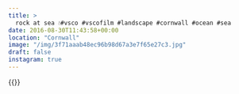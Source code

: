 ```yaml
---
title: >
  rock at sea 💧#vsco #vscofilm #landscape #cornwall #ocean #sea
date: 2016-08-30T11:43:58+00:00
location: "Cornwall"
image: "/img/3f71aaab48ec96b98d67a3e7f65e27c3.jpg"
draft: false
instagram: true
---
```


{{<photo src="/img/3f71aaab48ec96b98d67a3e7f65e27c3.jpg">}}
